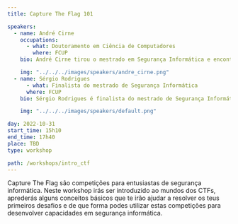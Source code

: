 ```yaml
---
title: Capture The Flag 101

speakers:
  - name: André Cirne
    occupations:
      - what: Doutoramento em Ciência de Computadores
        where: FCUP
    bio: André Cirne tirou o mestrado em Segurança Informática e encontra-se a tirar o doutoramento em Ciência de Computadores  na FCUP. É investigador no INESC TEC e assistente convidado na FCUP. Atualmente está a liderar a equipa CTFs da Universidade do Porto, xSTF.

    img: "../../../images/speakers/andre_cirne.png"
  - name: Sérgio Rodrigues
      - what: Finalista do mestrado de Segurança Informática
      where: FCUP
    bio: Sérgio Rodrigues é finalista do mestrado de Segurança Informática na FCUP. É membro da equipa de CTFs da Universidade do Porto(xSTF) desde 2016 e fez parte da representação portuguesa no European Cyber Security Challenge de 2022.

    img: "../../../images/speakers/default.png"

day: 2022-10-31
start_time: 15h10
end_time: 17h40
place: TBD
type: workshop

path: /workshops/intro_ctf
---
```


Capture The Flag são competições para entusiastas de segurança informática. Neste workshop irás ser introduzido ao mundos dos CTFs, aprederás alguns conceitos básicos que te irão ajudar a resolver os teus primeiros desafios e de que forma podes utilizar estas competições para desenvolver capacidades em segurança informática.
